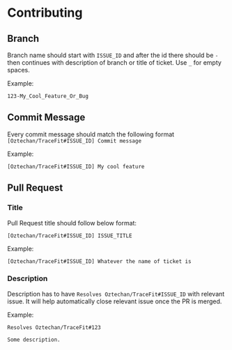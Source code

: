 # Contributing

## Branch

Branch name should start with `ISSUE_ID` and after the id there should be `-` then continues with description of branch or title of ticket. Use `_` for empty spaces.

Example:

```
123-My_Cool_Feature_Or_Bug
```

## Commit Message

Every commit message should match the following format `[Oztechan/TraceFit#ISSUE_ID] Commit message`

Example:

```
[Oztechan/TraceFit#ISSUE_ID] My cool feature
```

## Pull Request

### Title

Pull Request title should follow below format:

```
[Oztechan/TraceFit#ISSUE_ID] ISSUE_TITLE
```

Example:

```
[Oztechan/TraceFit#ISSUE_ID] Whatever the name of ticket is
```

### Description

Description has to have `Resolves Oztechan/TraceFit#ISSUE_ID` with relevant issue. It will help automatically close relevant issue once the PR is merged.

Example:

```
Resolves Oztechan/TraceFit#123

Some description.
```
